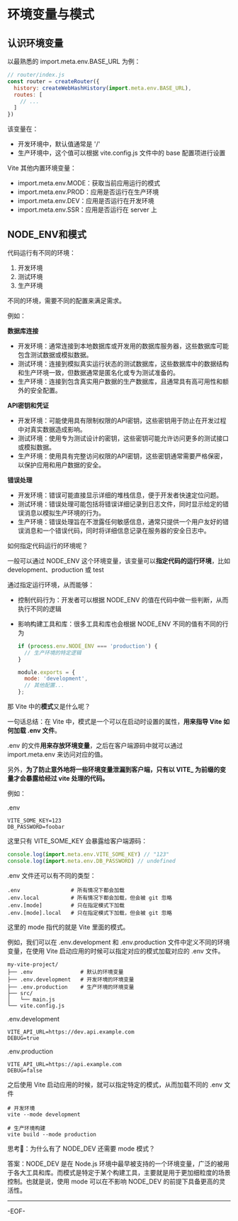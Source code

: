 # 环境变量与模式

## **认识环境变量**

以最熟悉的 import.meta.env.BASE_URL 为例：

```js
// router/index.js
const router = createRouter({
  history: createWebHashHistory(import.meta.env.BASE_URL),
  routes: [
    // ...
  ]
})
```

该变量在：

- 开发环境中，默认值通常是 '/'
- 生产环境中，这个值可以根据 vite.config.js 文件中的 base 配置项进行设置

Vite 其他内置环境变量：

- import.meta.env.MODE：获取当前应用运行的模式
- import.meta.env.PROD：应用是否运行在生产环境
- import.meta.env.DEV：应用是否运行在开发环境
- import.meta.env.SSR：应用是否运行在 server 上



## **NODE_ENV和模式**

代码运行有不同的环境：

1. 开发环境
2. 测试环境
3. 生产环境

不同的环境，需要不同的配置来满足需求。

例如：

**数据库连接**

- 开发环境：通常连接到本地数据库或开发用的数据库服务器，这些数据库可能包含测试数据或模拟数据。
- 测试环境：连接到模拟真实运行状态的测试数据库，这些数据库中的数据结构和生产环境一致，但数据通常是匿名化或专为测试准备的。
- 生产环境：连接到包含真实用户数据的生产数据库，且通常具有高可用性和额外的安全配置。

**API密钥和凭证**

- 开发环境：可能使用具有限制权限的API密钥，这些密钥用于防止在开发过程中对真实数据造成影响。
- 测试环境：使用专为测试设计的密钥，这些密钥可能允许访问更多的测试接口或模拟数据。
- 生产环境：使用具有完整访问权限的API密钥，这些密钥通常需要严格保密，以保护应用和用户数据的安全。

**错误处理**

- 开发环境：错误可能直接显示详细的堆栈信息，便于开发者快速定位问题。
- 测试环境：错误处理可能包括将错误详细记录到日志文件，同时显示给定的错误消息以模拟生产环境的行为。
- 生产环境：错误处理旨在不泄露任何敏感信息，通常只提供一个用户友好的错误消息和一个错误代码，同时将详细信息记录在服务器的安全日志中。



如何指定代码运行的环境呢？

一般可以通过 NODE_ENV 这个环境变量，该变量可以**指定代码的运行环境**，比如 development、production 或 test

通过指定运行环境，从而能够：

- 控制代码行为：开发者可以根据 NODE_ENV 的值在代码中做一些判断，从而执行不同的逻辑

- 影响构建工具和库：很多工具和库也会根据 NODE_ENV 不同的值有不同的行为

  ```js
  if (process.env.NODE_ENV === 'production') {
    // 生产环境的特定逻辑
  }
  
  module.exports = {
    mode: 'development',
    // 其他配置...
  };
  ```


那 Vite 中的**模式**又是什么呢？

一句话总结：在 Vite 中，模式是一个可以在启动时设置的属性，**用来指导 Vite 如何加载 .env 文件**。

.env 的文件**用来存放环境变量**，之后在客户端源码中就可以通过 import.meta.env 来访问对应的值。

另外，**为了防止意外地将一些环境变量泄漏到客户端，只有以 VITE_ 为前缀的变量才会暴露给经过 vite 处理的代码。**

例如：

.env

```
VITE_SOME_KEY=123
DB_PASSWORD=foobar
```

这里只有 VITE_SOME_KEY 会暴露给客户端源码：

```js
console.log(import.meta.env.VITE_SOME_KEY) // "123"
console.log(import.meta.env.DB_PASSWORD) // undefined
```

.env 文件还可以有不同的类型：

```
.env                # 所有情况下都会加载
.env.local          # 所有情况下都会加载，但会被 git 忽略
.env.[mode]         # 只在指定模式下加载
.env.[mode].local   # 只在指定模式下加载，但会被 git 忽略
```

这里的 mode 指代的就是 Vite 里面的模式。

例如，我们可以在 .env.development 和 .env.production 文件中定义不同的环境变量，在使用 Vite 启动应用的时候可以指定对应的模式加载对应的 .env 文件。

```
my-vite-project/
├── .env               # 默认的环境变量
├── .env.development   # 开发环境的环境变量
├── .env.production    # 生产环境的环境变量
├── src/
│   └── main.js
└── vite.config.js
```

.env.development 

```
VITE_API_URL=https://dev.api.example.com
DEBUG=true
```

.env.production

```
VITE_API_URL=https://api.example.com
DEBUG=false
```

之后使用 Vite 启动应用的时候，就可以指定特定的模式，从而加载不同的 .env 文件

```
# 开发环境
vite --mode development

# 生产环境构建
vite build --mode production
```



思考🤔：为什么有了 NODE_DEV 还需要 mode 模式？

答案：NODE_DEV 是在 Node.js 环境中最早被支持的一个环境变量，广泛的被用于各大工具和库。而模式是特定于某个构建工具，主要就是用于更加细粒度的场景控制。也就是说，使用 mode 可以在不影响 NODE_DEV 的前提下具备更高的灵活性。

---

-EOF-